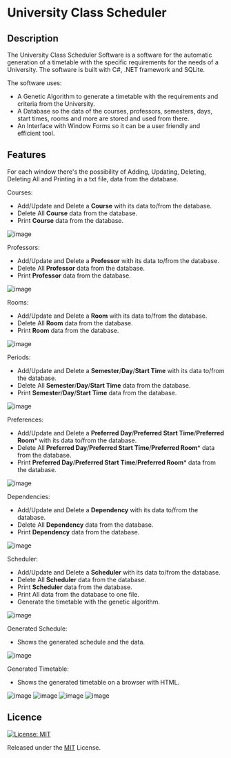 # University Class Scheduler

## Description
The University Class Scheduler Software is a software for the automatic generation of a timetable with the specific requirements for the needs of a University.
The software is built with C#, .NET framework and SQLite.

The software uses:
 - A Genetic Algorithm to generate a timetable with the requirements and criteria from the University.
 - A Database so the data of the courses, professors, semesters, days, start times, rooms and more are stored and used from there.
 - An Interface with Window Forms so it can be a user friendly and efficient tool.

## Features
For each window there's the possibility of Adding, Updating, Deleting, Deleting All and Printing in a txt file, data from the database.

Courses:
- Add/Update and Delete a **Course** with its data to/from the database.
- Delete All **Course** data from the database.
- Print **Course** data from the database.

![image](https://github.com/nickarabidis/UniTimetableSchedulerGreek/assets/75751845/3bfc3367-a071-4113-bb71-ff8b663e85ae)


Professors:
- Add/Update and Delete a **Professor** with its data to/from the database.
- Delete All **Professor** data from the database.
- Print **Professor** data from the database.

![image](https://github.com/nickarabidis/UniTimetableSchedulerGreek/assets/75751845/ea3a5691-0899-4680-91a5-91f19f10f2a6)


Rooms:
- Add/Update and Delete a **Room** with its data to/from the database.
- Delete All **Room** data from the database.
- Print **Room** data from the database.

![image](https://github.com/nickarabidis/UniTimetableSchedulerGreek/assets/75751845/b1c156f1-ac2a-424d-8328-182b7bce0adf)


Periods:
- Add/Update and Delete a **Semester**/**Day**/**Start Time** with its data to/from the database.
- Delete All **Semester**/**Day**/**Start Time** data from the database.
- Print **Semester**/**Day**/**Start Time** data from the database.

![image](https://github.com/nickarabidis/UniTimetableSchedulerGreek/assets/75751845/4f3fe1ac-9232-47f1-9675-b5e75a574964)


Preferences:
- Add/Update and Delete a **Preferred Day**/**Preferred Start Time**/**Preferred Room*** with its data to/from the database.
- Delete All **Preferred Day**/**Preferred Start Time**/**Preferred Room*** data from the database.
- Print **Preferred Day**/**Preferred Start Time**/**Preferred Room*** data from the database.

![image](https://github.com/nickarabidis/UniTimetableSchedulerGreek/assets/75751845/e254ca07-ba75-4801-bc88-3986b0736ba8)


Dependencies:
- Add/Update and Delete a **Dependency** with its data to/from the database.
- Delete All **Dependency** data from the database.
- Print **Dependency** data from the database.

![image](https://github.com/nickarabidis/UniTimetableSchedulerGreek/assets/75751845/d614672b-38fb-4a4c-a52b-60e52b06bbaa)


Scheduler:
- Add/Update and Delete a **Scheduler** with its data to/from the database.
- Delete All **Scheduler** data from the database.
- Print **Scheduler** data from the database.
- Print All data from the database to one file.
- Generate the timetable with the genetic algorithm.

![image](https://github.com/nickarabidis/UniTimetableSchedulerGreek/assets/75751845/c76fd7be-a3ac-43dc-a24b-9db4161209d7)

Generated Schedule:
- Shows the generated schedule and the data.

![image](https://github.com/nickarabidis/UniTimetableSchedulerGreek/assets/75751845/25477b8f-e1f1-47ee-add8-8061ea81769d)


Generated Timetable:
- Shows the generated timetable on a browser with HTML.

![image](https://github.com/nickarabidis/UniTimetableSchedulerGreek/assets/75751845/1b1118ce-c3ae-477c-b163-21c4558f1681)
![image](https://github.com/nickarabidis/UniTimetableSchedulerGreek/assets/75751845/d2956543-5f4a-46c8-ae2b-e45a3a7f031c)
![image](https://github.com/nickarabidis/UniTimetableSchedulerGreek/assets/75751845/ef1e6596-59ce-461e-a70e-532b7f78d6ae)
![image](https://github.com/nickarabidis/UniTimetableSchedulerGreek/assets/75751845/29104e2e-2754-4b77-8c7d-5b831c04530d)


## Licence
[![License: MIT](https://img.shields.io/badge/License-MIT-yellow.svg)](https://opensource.org/licenses/MIT)

Released under the [MIT](https://github.com/nickarabidis/UniTimetableScheduler/blob/main/LICENSE) License.
